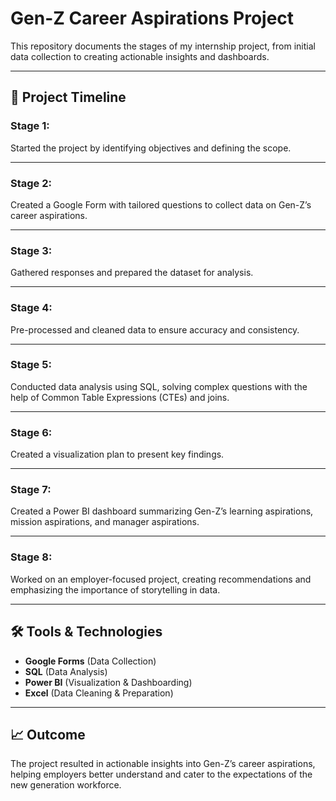 # Gen-Z Career Aspirations Project

This repository documents the stages of my internship project, from initial data collection to creating actionable insights and dashboards.

---

## 📌 Project Timeline

### **Stage 1:**
Started the project by identifying objectives and defining the scope.

---

### **Stage 2:**
Created a Google Form with tailored questions to collect data on Gen-Z’s career aspirations.

---

### **Stage 3:**
Gathered responses and prepared the dataset for analysis.

---

### **Stage 4:**
Pre-processed and cleaned data to ensure accuracy and consistency.

---

### **Stage 5:**
Conducted data analysis using SQL, solving complex questions with the help of Common Table Expressions (CTEs) and joins.

---

### **Stage 6:**
Created a visualization plan to present key findings.

---

### **Stage 7:**
Created a Power BI dashboard summarizing Gen-Z’s learning aspirations, mission aspirations, and manager aspirations.

---

### **Stage 8:**
Worked on an employer-focused project, creating recommendations and emphasizing the importance of storytelling in data.

---

## 🛠 Tools & Technologies
- **Google Forms** (Data Collection)
- **SQL** (Data Analysis)
- **Power BI** (Visualization & Dashboarding)
- **Excel** (Data Cleaning & Preparation)

---

## 📈 Outcome
The project resulted in actionable insights into Gen-Z’s career aspirations, helping employers better understand and cater to the expectations of the new generation workforce.
